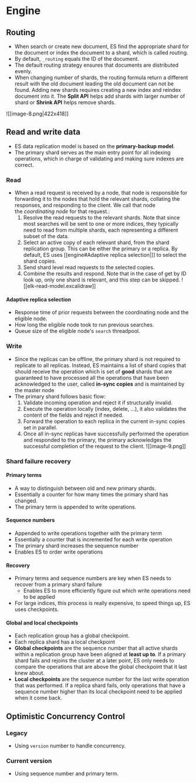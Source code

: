 # Engine
## Routing
- When search or create new document, ES find the appropriate shard for the document or index the document to a shard, which is called routing.
- By default, `_routing` equals the ID of the document.
- The default routing strategy ensures that documents are distributed evenly.
- When changing number of shards, the routing formula return a different result with the old document leading the old document can not be found. Adding new shards requires creating a new index and reindex document into it. The **Split API** helps add shards with larger number of shard or **Shrink API** helps remove shards. 

![[image-8.png|422x418]]
##  Read and write data
- ES data replication model is based on the **primary-backup model**.
- The primary shard serves as the main entry point for all indexing operations, which in charge of validating and making sure indexes are correct.
### Read
- When a read request is received by a node, that node is responsible for forwarding it to the nodes that hold the relevant shards, collating the responses, and responding to the client. We call that node the _coordinating node_ for that request.\:
	1. Resolve the read requests to the relevant shards. Note that since most searches will be sent to one or more indices, they typically need to read from multiple shards, each representing a different subset of the data.
	2. Select an active copy of each relevant shard, from the shard replication group. This can be either the primary or a replica. By default, ES uses [[engine#Adaptive replica selection|]] to select the shard copies.
	3. Send shard level read requests to the selected copies.
	4. Combine the results and respond. Note that in the case of get by ID look up, only one shard is relevant, and this step can be skipped.
![[elk-read-model.excalidraw]]
#### Adaptive replica selection
- Response time of prior requests between the coordinating node and the eligible node.
- How long the eligible node took to run previous searches.
- Queue size of the eligible node's `search` threadpool.
### Write
- Since the replicas can be offline, the primary shard is not required to replicate to all replicas. Instead, ES maintains a list of shard copies that should receive the operation which is set of **good** shards that are guaranteed to have processed all the operations that have been acknowledged to the user, called **in-sync copies** and is maintained by the master node
- The primary shard follows basic flow:
	1. Validate incoming operation and reject it if structurally invalid.
	2. Execute the operation locally (index, delete, ...), it also validates the content of the fields and reject if needed.
	3. Forward the operation to each replica in the current in-sync copies set in parallel.
	4. Once all in-sync replicas have successfully performed the operation and responded to the primary, the primary acknowledges the successful completion of the request to the client.
![[image-9.png]]
### Shard failure recovery
#### Primary terms
- A way to distinguish between old and new primary shards.
- Essentially a counter for how many times the primary shard has changed.
- The primary term is appended to write operations.
#### Sequence numbers
- Appended to write operations together with the primary term
- Essentially a counter that is incremented for each write operation
- The primary shard increases the sequence number
- Enables ES to order write operations
#### Recovery
- Primary terms and sequence numbers are key when ES needs to recover from a primary shard failure
	- Enables ES to more efficiently figure out which write operations need to be applied
- For large indices, this process is really expensive, to speed things up, ES uses checkpoints.
#### Global and local checkpoints
- Each replication group has a global checkpoint.
- Each replica shard has a local checkpoint
- **Global checkpoints** are the sequence number that all active shards within a replication group have been aligned at **least up to**. If a primary shard fails and rejoins the cluster at a later point, ES only needs to compare the operations that are above the global checkpoint that it last knew about.
- **Local checkpoints** are the sequence number for the last write operation that was performed. If a replica shard fails, only operations that have a sequence number higher than its local checkpoint need to be applied when it come back. 
## Optimistic Concurrency Control
### Legacy
- Using `version` number to handle concurrency.
### Current version
- Using sequence number and primary term.